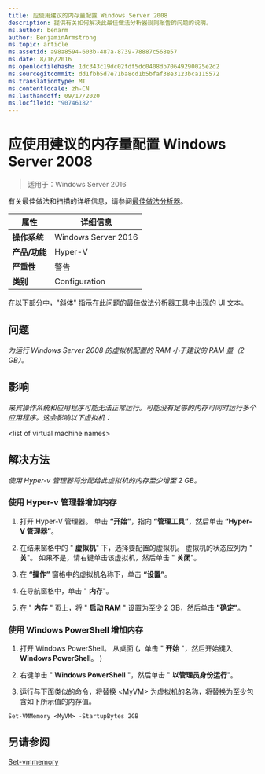 ```yaml
---
title: 应使用建议的内存量配置 Windows Server 2008
description: 提供有关如何解决此最佳做法分析器规则报告的问题的说明。
ms.author: benarm
author: BenjaminArmstrong
ms.topic: article
ms.assetid: a98a8594-603b-487a-8739-78887c568e57
ms.date: 8/16/2016
ms.openlocfilehash: 1dc343c19dc02fdf5dc0408db70649290025e2d2
ms.sourcegitcommit: dd1fbb5d7e71ba8cd1b5bfaf38e3123bca115572
ms.translationtype: MT
ms.contentlocale: zh-CN
ms.lasthandoff: 09/17/2020
ms.locfileid: "90746182"
---
```

# <a name="windows-server-2008-should-be-configured-with-the-recommended-amount-of-memory"></a>应使用建议的内存量配置 Windows Server 2008

>适用于：Windows Server 2016

有关最佳做法和扫描的详细信息，请参阅[最佳做法分析器](https://go.microsoft.com/fwlink/?LinkId=122786)。

|属性|详细信息|
|-|-|
|**操作系统**|Windows Server 2016|
|**产品/功能**|Hyper-V|
|**严重性**|警告|
|**类别**|Configuration|

在以下部分中，"斜体" 指示在此问题的最佳做法分析器工具中出现的 UI 文本。

## <a name="issue"></a>问题

*为运行 Windows Server 2008 的虚拟机配置的 RAM 小于建议的 RAM 量（2 GB）。*

## <a name="impact"></a>影响

*来宾操作系统和应用程序可能无法正常运行。可能没有足够的内存可同时运行多个应用程序。这会影响以下虚拟机：*

\<list of virtual machine names>

## <a name="resolution"></a>解决方法

*使用 Hyper-v 管理器将分配给此虚拟机的内存至少增至 2 GB。*

### <a name="increase-the-memory-using-hyper-v-manager"></a>使用 Hyper-v 管理器增加内存

1.  打开 Hyper-V 管理器。 单击 **“开始”**，指向 **“管理工具”**，然后单击 **“Hyper-V 管理器”**。

2.  在结果窗格中的 " **虚拟机**" 下，选择要配置的虚拟机。 虚拟机的状态应列为 " **关**"。 如果不是，请右键单击该虚拟机，然后单击 " **关闭**"。

3.  在 **“操作”** 窗格中的虚拟机名称下，单击 **“设置”**。

4.  在导航窗格中，单击 " **内存**"。

5.  在 " **内存** " 页上，将 " **启动 RAM** " 设置为至少 2 GB，然后单击 **"确定"**。

### <a name="increase-memory-using-windows-powershell"></a>使用 Windows PowerShell 增加内存

1.  打开 Windows PowerShell。 从桌面 (，单击 " **开始** "，然后开始键入 **Windows PowerShell**。 ) 

2.  右键单击 " **Windows PowerShell** "，然后单击 " **以管理员身份运行**"。

3.  运行与下面类似的命令，将替换 \<MyVM> 为虚拟机的名称，将替换为至少包含如下所示值的内存值。

```
Set-VMMemory <MyVM> -StartupBytes 2GB
```

## <a name="see-also"></a>另请参阅
[Set-vmmemory](/powershell/module/hyper-v/set-vmmemory?view=win10-ps)